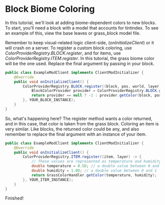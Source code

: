 # Block Biome Coloring

In this tutorial, we'll look at adding biome-dependent colors to new
blocks. To start, you'll need a block with a model that accounts for
tintindex. To see an example of this, view the base leaves or
grass\_block model file.

Remember to keep visual-related logic client-side,
(*onInitializeClient*) or it will crash on a server. To register a
custom block coloring, use *ColorProviderRegistry.BLOCK.register*, and
for items, use *ColorProviderRegistry.ITEM.register*. In this tutorial,
the grass biome color will be the one used. Replace the final argument
by passing in your block.

```java
public class ExampleModClient implements ClientModInitializer {
    @Override
    public void onInitializeClient() {
        ColorProviderRegistry.BLOCK.register((block, pos, world, layer) -> {
            BlockColorProvider provider = ColorProviderRegistry.BLOCK.get(Blocks.GRASS);
            return provider == null ? -1 : provider.getColor(block, pos, world, layer);
        }, YOUR_BLOCK_INSTANCE);
    }
}
```

So, what's happening here? The register method wants a color returned,
and in this case, that color is taken from the grass block. Coloring an
item is very similar. Like blocks, the returned color could be any, and
also remember to replace the final argument with an instance of your
item.

```java
public class ExampleModClient implements ClientModInitializer {
    @Override
    public void onInitializeClient() {
        ColorProviderRegistry.ITEM.register((item, layer) -> {
            // These values are represented as temperature and humidity, and used as coordinates for the color map
            double temperature = 0.5D; // a double value between 0 and 1
            double humidity = 1.0D; // a double value between 0 and 1
            return GrassColorHandler.getColor(temperature, humidity);
        }, YOUR_ITEM_INSTANCE);
    }
}
```

Finished\!
